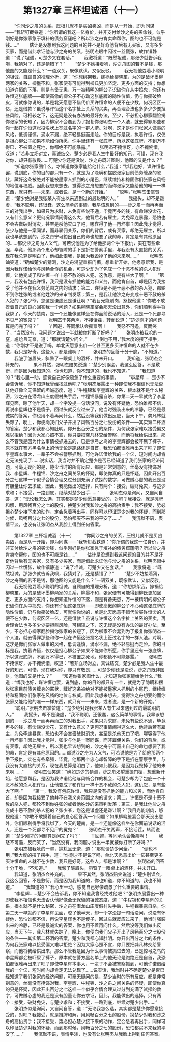 # 　　第1327章 三杯坦诚酒（十一）
　　“你同沙之舟的关系，压根儿就不是买凶卖凶，而是从一开始，即为同谋——”我斩钉截铁道：“你所谓的我这一亿身价，并非支付给沙之舟的买命钱，似乎刚好是你张家急于填补的债务窟窿吧？所以沙之舟肯卖命帮你，图的也不可能是钱……”
　　估计是没想到我这问题的目的并不是好奇他背后有无买家，又有多少买家，而是借此求证他与沙之舟的关系，张明杰眼中闪过一丝慌张，故作镇静道：“说了坦诚，可楚少又在套话。”
　　我激将道：“既然坦诚，那张少就告诉我呗，我猜对了，还是猜错了？”
　　“楚少不妨接着猜，沙之舟图的若不是钱，那他图的又能是什么？”一语双关，既像默认，又似反驳。
　　我无视他耍着小聪明的坦诚，自顾自的推理分析，道：“你想绑架我，嫁祸给柳晓笙，为的是破坏墨柳两家的关系，柳墨不和，张家便有可能得到柳氏更加坚定、更多方面的支持；你想知道许恒的下落，则是有备无患，万一被精明的柳公子识破你在从中捣鬼，你还有许恒这张底牌——即使高傲的柳公子不心动这张底牌的隐性价值，仍与你撕破脸皮，可就像你说的，单是北天愿意不惜代价买许恒命的人便不在少数，何况区区一亿，还是借款？虽说与许恒这个名字扯上关系的买卖，再合理合法也多多少少要担些风险，可相较之下，这无疑是没有办法的最好办法，至少，不必担心柳家翻脸揭你张家的长短了，因为柳家不会蠢到为了报复你张明杰一个人渣，就去得罪那些和你一起在许恒这张投名状上签过名字的一群人渣。对啊，这才是你们张家人做事的风格，低调谨慎，滴水不漏，绝不轻易挺而走险。你的目标是我，执着许恒，仅仅是担心柳公子如果不能如你所愿，你手里还有一张底牌，所以这张底牌，不到万不得已，不被置之死地，你都绝不可能暴露。”
　　张明杰不掩惊讶，亦不掩惋惜，叹道：“若非立场对立，真诚结交，楚少必是我人生中最好的知己，可惜，现在我对你，却只有敬畏……可楚少你还是没说，沙之舟既非图财，他图的又是什么？”
　　“知道你张家图什么，才知道你张家能给他什么，”我道：“绑我也好，谋许恒也罢，说到底，你的目的都只有一个，就是为了隐瞒和摆脱张家目前债务缠身的窘状，藏好这条被绝对不能被墨家人抓到的小尾巴，继续维持和稳固你们张家在风畅的地位与权威。因此我想来想去，觉得沙之舟想要的而你张家又能给他的唯一一样东西，就只有——未来，或者说，是一个新的开始。”
　　“聪明，”张明杰击掌赞道：“楚少绝对是我张某人有生以来遇到过的最聪明的人。”
　　我摇头，却不是谦虚，“我不聪明，还很蠢，这么简单的事情，我早该想到的——沙之舟一而再再而三的对我出手，如果只为求财，未免有些说不通，毕竟再多的钱，有命赚没命花，又有什么意义？更何况事情闹得这么大，他背后若有雇主，为免牵连暴露，恐怕也不会吝啬破财消灾，甚至是杀他灭口了吧，哪容得了他一再坏事？因此我才觉得，张少与他是一案同谋，而非雇佣关系，你们的背后，或有买家，却绝无雇主，所以我也早该想到的，沙之舟宁可豁出自己的命也想要了我的命，肯定是有其他原因的……都说沙之舟为人义气，可若说他是为了给他那两个手下报仇，实在有些牵强，毕竟，他那两个忠心却智障的手下是折在警察手里，与我没有太直接的关系，现在我总算是明白了，他如此恨我，是因为我毁掉了他的未来啊……”
　　张明杰讪笑道：“确如楚少的猜测，沙之舟渴望重振门楣，想重新开始，他愿意帮我，是因为我许诺给他与风畅合作的机会，可楚少却为了包庇一个十恶不赦的杀人犯许恒，让他变成了和许恒一样十恶不赦的杀人犯，这仇怨，是有些大了啊。”
　　“第一，我没有包庇许恒，我只是没有抓他的能力和义务，而他肯自首，却是因为我接受了他并不在我义务范围之内的请求；第二，许恒是不是十恶不赦的杀人犯，都轮不到你姓张的或者他姓沙的来审判发落；第三，是我让他沙之舟变成十恶不赦的杀人犯的？张少爷，您这是谦虚还是谦让啊？”我目光能剜肉，怒视他道：“你敢不敢摸着自己的良心回答我一个问题？如果柳晓笙宴会那天没出意外，你们顺利得手将我绑了，今天的楚南，是一个还能像这样坐在你面前说话的活人，还是一个死都寻不见尸的冤鬼？”
　　张明杰干笑两声，不接话茬，转而说道：“楚少刚才的问题算是问完了吗？”
　　丫回避，等同承认会撕票啊！
　　我怒不可遏，反而笑了，“当然没有，我问题才说出一半就被你打断了好吗？”
　　张明杰被我呛的一窒，尴尬且无奈，道：“那就请楚少问全。”
　　“倒也不用，”我大度的摆了摆手，道：“你刚才不是说了吗，单北天愿意出价一亿甚至更多买许恒命的人就不在少数，我只是好奇，这些人，都是谁啊？”
　　张明杰的回答十分干脆，“不知道。”
　　我皱了皱眉头，斜瞥了一眼桌上的酒杯，并未开口。
　　我知道，张明杰会补充的。
　　果不其然，张明杰赔笑说道：“楚少别误会，我这么回答，不是敷衍，而是因为我知道的，你也知道，你不知道的，我也不知道。”
　　“我知道的？”我心里一动，感觉自己好像疏忽了什么重要的事情。
　　“李星辉……楚少不会告诉我，你不知道我曾经找过他吧？”张明杰展露出一种即使我不相信也无法否认他好像全无保留的坦诚态度，道：“牛程锦和李星辉的关系，根本就不是什么秘密，沙之舟在潜龙山庄度假村失手后，牛程锦暴露自杀，你第二天一早就约了李星辉见面，晾了他半天，却一个字没提一句话没问，说没有怀疑他，恐怕谁都不信，再说李星辉也不是傻子，回过头就反应过来了，他当时强装出来的冷静，已经是最诚实的答案，你也用不着再问什么，然后没等我们做出反应，当天下午，龚凡林就失踪了，晚上，你便向我们父子开出了风畅百分之七股份的条件——其实第二杯酒的答案，楚少和我都心知肚明。你开出百分之七的条件，为何我张家难以接受偏又难以拒绝？因为大家心照不宣，你只要把龚凡林交给警察，而他将我给供出来，那么不管我是因为什么事情被抓进去的，已是惊弓之鸟的李星辉都会被吓尿了裤子，原本就在警方黑名单上的他无论是跑路还是自首，我恐怕都很难再出来了吧？即使李星辉本事大，一辈子不会被警察抓到，可他许诺借给我的一个亿，短时间内却肯定无法兑现了……说实话，我当时并不确定楚少是否已经知道了我们张家的经济问题，可毫无疑问的是，楚少当时的所有反应，都是非常刻意的，丝毫没有掩饰对我、李星辉、牛程锦、沙之舟之间关系的怀疑，即使你真的只是怀疑，因此开出百分之七这样一个似乎合情合理又过分到充满了试探的数字，可做贼心虚的我还是没有胆量让你去求证，因此，我能做出的选择，只有两个：接受，破财免灾，与楚少求和；不接受，一路到底，继续对楚少出手……”
　　张明杰似是询问，又自问自答，道：“无论我怎么选，其实都是楚少你愿意接受的，对吧？我接受，就是摊牌和解，用风畅百分之七的股份，换楚少对我和沙之舟的高抬贵手；我不接受，势必担心楚少接下来的动作，定会急着再出手，同样可以印证楚少对我的怀疑，而到那时候，风畅百分之七的股份，恐怕都买不来我的平安了……”
　　我沉默不语，表情平淡，也没有让张明杰从我脸上得到任何答案。

　　第1327章 三杯坦诚酒（十一）
　　“你同沙之舟的关系，压根儿就不是买凶卖凶，而是从一开始，即为同谋——”我斩钉截铁道：“你所谓的我这一亿身价，并非支付给沙之舟的买命钱，似乎刚好是你张家急于填补的债务窟窿吧？所以沙之舟肯卖命帮你，图的也不可能是钱……”
　　估计是没想到我这问题的目的并不是好奇他背后有无买家，又有多少买家，而是借此求证他与沙之舟的关系，张明杰眼中闪过一丝慌张，故作镇静道：“说了坦诚，可楚少又在套话。”
　　我激将道：“既然坦诚，那张少就告诉我呗，我猜对了，还是猜错了？”
　　“楚少不妨接着猜，沙之舟图的若不是钱，那他图的又能是什么？”一语双关，既像默认，又似反驳。
　　我无视他耍着小聪明的坦诚，自顾自的推理分析，道：“你想绑架我，嫁祸给柳晓笙，为的是破坏墨柳两家的关系，柳墨不和，张家便有可能得到柳氏更加坚定、更多方面的支持；你想知道许恒的下落，则是有备无患，万一被精明的柳公子识破你在从中捣鬼，你还有许恒这张底牌——即使高傲的柳公子不心动这张底牌的隐性价值，仍与你撕破脸皮，可就像你说的，单是北天愿意不惜代价买许恒命的人便不在少数，何况区区一亿，还是借款？虽说与许恒这个名字扯上关系的买卖，再合理合法也多多少少要担些风险，可相较之下，这无疑是没有办法的最好办法，至少，不必担心柳家翻脸揭你张家的长短了，因为柳家不会蠢到为了报复你张明杰一个人渣，就去得罪那些和你一起在许恒这张投名状上签过名字的一群人渣。对啊，这才是你们张家人做事的风格，低调谨慎，滴水不漏，绝不轻易挺而走险。你的目标是我，执着许恒，仅仅是担心柳公子如果不能如你所愿，你手里还有一张底牌，所以这张底牌，不到万不得已，不被置之死地，你都绝不可能暴露。”
　　张明杰不掩惊讶，亦不掩惋惜，叹道：“若非立场对立，真诚结交，楚少必是我人生中最好的知己，可惜，现在我对你，却只有敬畏……可楚少你还是没说，沙之舟既非图财，他图的又是什么？”
　　“知道你张家图什么，才知道你张家能给他什么，”我道：“绑我也好，谋许恒也罢，说到底，你的目的都只有一个，就是为了隐瞒和摆脱张家目前债务缠身的窘状，藏好这条被绝对不能被墨家人抓到的小尾巴，继续维持和稳固你们张家在风畅的地位与权威。因此我想来想去，觉得沙之舟想要的而你张家又能给他的唯一一样东西，就只有——未来，或者说，是一个新的开始。”
　　“聪明，”张明杰击掌赞道：“楚少绝对是我张某人有生以来遇到过的最聪明的人。”
　　我摇头，却不是谦虚，“我不聪明，还很蠢，这么简单的事情，我早该想到的——沙之舟一而再再而三的对我出手，如果只为求财，未免有些说不通，毕竟再多的钱，有命赚没命花，又有什么意义？更何况事情闹得这么大，他背后若有雇主，为免牵连暴露，恐怕也不会吝啬破财消灾，甚至是杀他灭口了吧，哪容得了他一再坏事？因此我才觉得，张少与他是一案同谋，而非雇佣关系，你们的背后，或有买家，却绝无雇主，所以我也早该想到的，沙之舟宁可豁出自己的命也想要了我的命，肯定是有其他原因的……都说沙之舟为人义气，可若说他是为了给他那两个手下报仇，实在有些牵强，毕竟，他那两个忠心却智障的手下是折在警察手里，与我没有太直接的关系，现在我总算是明白了，他如此恨我，是因为我毁掉了他的未来啊……”
　　张明杰讪笑道：“确如楚少的猜测，沙之舟渴望重振门楣，想重新开始，他愿意帮我，是因为我许诺给他与风畅合作的机会，可楚少却为了包庇一个十恶不赦的杀人犯许恒，让他变成了和许恒一样十恶不赦的杀人犯，这仇怨，是有些大了啊。”
　　“第一，我没有包庇许恒，我只是没有抓他的能力和义务，而他肯自首，却是因为我接受了他并不在我义务范围之内的请求；第二，许恒是不是十恶不赦的杀人犯，都轮不到你姓张的或者他姓沙的来审判发落；第三，是我让他沙之舟变成十恶不赦的杀人犯的？张少爷，您这是谦虚还是谦让啊？”我目光能剜肉，怒视他道：“你敢不敢摸着自己的良心回答我一个问题？如果柳晓笙宴会那天没出意外，你们顺利得手将我绑了，今天的楚南，是一个还能像这样坐在你面前说话的活人，还是一个死都寻不见尸的冤鬼？”
　　张明杰干笑两声，不接话茬，转而说道：“楚少刚才的问题算是问完了吗？”
　　丫回避，等同承认会撕票啊！
　　我怒不可遏，反而笑了，“当然没有，我问题才说出一半就被你打断了好吗？”
　　张明杰被我呛的一窒，尴尬且无奈，道：“那就请楚少问全。”
　　“倒也不用，”我大度的摆了摆手，道：“你刚才不是说了吗，单北天愿意出价一亿甚至更多买许恒命的人就不在少数，我只是好奇，这些人，都是谁啊？”
　　张明杰的回答十分干脆，“不知道。”
　　我皱了皱眉头，斜瞥了一眼桌上的酒杯，并未开口。
　　我知道，张明杰会补充的。
　　果不其然，张明杰赔笑说道：“楚少别误会，我这么回答，不是敷衍，而是因为我知道的，你也知道，你不知道的，我也不知道。”
　　“我知道的？”我心里一动，感觉自己好像疏忽了什么重要的事情。
　　“李星辉……楚少不会告诉我，你不知道我曾经找过他吧？”张明杰展露出一种即使我不相信也无法否认他好像全无保留的坦诚态度，道：“牛程锦和李星辉的关系，根本就不是什么秘密，沙之舟在潜龙山庄度假村失手后，牛程锦暴露自杀，你第二天一早就约了李星辉见面，晾了他半天，却一个字没提一句话没问，说没有怀疑他，恐怕谁都不信，再说李星辉也不是傻子，回过头就反应过来了，他当时强装出来的冷静，已经是最诚实的答案，你也用不着再问什么，然后没等我们做出反应，当天下午，龚凡林就失踪了，晚上，你便向我们父子开出了风畅百分之七股份的条件——其实第二杯酒的答案，楚少和我都心知肚明。你开出百分之七的条件，为何我张家难以接受偏又难以拒绝？因为大家心照不宣，你只要把龚凡林交给警察，而他将我给供出来，那么不管我是因为什么事情被抓进去的，已是惊弓之鸟的李星辉都会被吓尿了裤子，原本就在警方黑名单上的他无论是跑路还是自首，我恐怕都很难再出来了吧？即使李星辉本事大，一辈子不会被警察抓到，可他许诺借给我的一个亿，短时间内却肯定无法兑现了……说实话，我当时并不确定楚少是否已经知道了我们张家的经济问题，可毫无疑问的是，楚少当时的所有反应，都是非常刻意的，丝毫没有掩饰对我、李星辉、牛程锦、沙之舟之间关系的怀疑，即使你真的只是怀疑，因此开出百分之七这样一个似乎合情合理又过分到充满了试探的数字，可做贼心虚的我还是没有胆量让你去求证，因此，我能做出的选择，只有两个：接受，破财免灾，与楚少求和；不接受，一路到底，继续对楚少出手……”
　　张明杰似是询问，又自问自答，道：“无论我怎么选，其实都是楚少你愿意接受的，对吧？我接受，就是摊牌和解，用风畅百分之七的股份，换楚少对我和沙之舟的高抬贵手；我不接受，势必担心楚少接下来的动作，定会急着再出手，同样可以印证楚少对我的怀疑，而到那时候，风畅百分之七的股份，恐怕都买不来我的平安了……”
　　我沉默不语，表情平淡，也没有让张明杰从我脸上得到任何答案。
